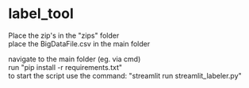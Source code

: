 # label_tool

Place the zip's in the "zips" folder <br />
place the BigDataFile.csv in the main folder <br />

navigate to the main folder (eg. via cmd) <br />
run "pip install -r requirements.txt" <br />
to start the script use the command: "streamlit run streamlit_labeler.py" <br />
